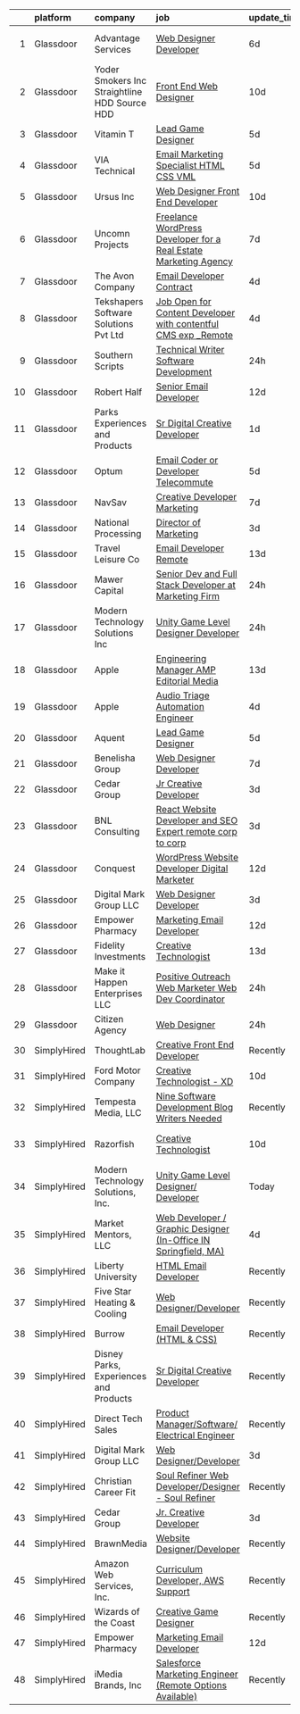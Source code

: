 

|    | platform    | company                                         | job                                                                                                                                                                                                                                                                                                                                                                                                                                                                                                                                                                                                                                                                                                                                                                                                                                                                                                                                                                                                                                                                                                                                                                                                                                                                                                                                                                                           | update_time   | location                 |
|---:|:------------|:------------------------------------------------|:----------------------------------------------------------------------------------------------------------------------------------------------------------------------------------------------------------------------------------------------------------------------------------------------------------------------------------------------------------------------------------------------------------------------------------------------------------------------------------------------------------------------------------------------------------------------------------------------------------------------------------------------------------------------------------------------------------------------------------------------------------------------------------------------------------------------------------------------------------------------------------------------------------------------------------------------------------------------------------------------------------------------------------------------------------------------------------------------------------------------------------------------------------------------------------------------------------------------------------------------------------------------------------------------------------------------------------------------------------------------------------------------|:--------------|:-------------------------|
|  1 | Glassdoor   | Advantage Services                              | [Web Designer   Developer](https://www.glassdoor.com/partner/jobListing.htm?pos=110&ao=1110586&s=58&guid=0000018311ad7383835eb9fab70af89f&src=GD_JOB_AD&t=SR&vt=w&ea=1&cs=1_5ed9a59b&cb=1662448923891&jobListingId=1008103578570&cpc=8CDBB1EC89CF7160&jrtk=3-0-1gc8qqst8j465801-1gc8qqstqi7kr800-1c0c8364cc3eff33--6NYlbfkN0APNKx5itsIl_6AEtj9J_zJmeANbbWAmSXjIuLUcSmeF4Cth_VZtTtvXCEgTOhJoMhjG6z_bVsNV6GfW9xH3MYjGwoIgkklIMMAw61vxQZy-ESj0HvncMC1_6F_kFktMksMlNmJIcLP-v40gxwmQ898EqjNlwAUKKkFOTm86Do_SvutZLICFQ-9Ag4vi12DPVhoW7MWo_-8qG2F9m1XIzGWrpuMtPB2NOV6dsVS7q4NQzyhK5ZYcDjkX9nwrUimtxqaOeAKfpdAcN2r46msxmWnkV0IlUGTN1WuygJ-If_kix3BZupymYeAG1ON3QN9Ujmh9QJZ8B69ghazaE4CrjfH6bWqP5NAqcqpACokPVHc8lirww7hKFxrbC_JyAXVAC8GjGfk3508669LGHPQYUDwVadtvZFmASmKcSIXlFQHdjgIVIjSbQ3fSziupD6YHwSZF9805fU7OmvEPNg3OtX7TuiAOSFdI4EmlJErvDpQJNQbPa7E3mnocao6graJwIY%3D)                                                                                                                                                                                                                                                                                                                                                                                                                                                                                                                             | 6d            | Fort Lauderdale, FL      |
|  2 | Glassdoor   | Yoder Smokers Inc  Straightline HDD  Source HDD | [Front End Web Designer](https://www.glassdoor.com/partner/jobListing.htm?pos=112&ao=1110586&s=58&guid=0000018311ad7383835eb9fab70af89f&src=GD_JOB_AD&t=SR&vt=w&ea=1&cs=1_bdde58ad&cb=1662448923892&jobListingId=1008097207409&cpc=A8EA696C92E7776B&jrtk=3-0-1gc8qqst8j465801-1gc8qqstqi7kr800-1fce3864310a3f03--6NYlbfkN0BOdRJV5k-L3FNCzjCgEhEptbzWR3mFvjnAQnp9JcinXOCVt8QEYBvHqTiHBHSlg98hTrhJExUUVa6v67S1gFyb-OBe8UoPzNouRDn3C9as0WFadlKMeZgUrqrdZ8hm_e9Z-8jTT-HPwLMdKEaf6nFSEDiY93r1Hqa_nw7whddI5F-1mZvAJ0zg1eaCReXvVOo5jxQahf3z_qNknhFzbVnhb8uMaaUv58zUuFYNl9IgSZwl8dwyqUEWo0f5ZsYch7TdiAEUvtKvwoMIZmB8rdS4cE9VT5pYqUGDjCLPVqIma8r8rOdmjdJ8Wdu0REPf4b-erdQ2gRDslkjRk7dv18ETYqI7ASHYHFNmql16YOnkqxMbyE5Uo9xzBpT4Vsa6DOXyKjYkVm-nGxoy2gQZPD53ogCvlQaLJEavO6wUHiur0w9ZVllfSUI0UjzUVA-Bwtk7ZDxBmW8G_aLca4rt1B-fFUaG0XBrgjjxgr5oLXp_jQfaMt0vkbkP390mrQcDLwhwFFBUisPX8Q%3D%3D)                                                                                                                                                                                                                                                                                                                                                                                                                                                                                                                 | 10d           | Hutchinson, KS           |
|  3 | Glassdoor   | Vitamin T                                       | [Lead Game Designer](https://www.glassdoor.com/partner/jobListing.htm?pos=124&ao=1110586&s=58&guid=0000018311ad7383835eb9fab70af89f&src=GD_JOB_AD&t=SR&vt=w&cs=1_93873ead&cb=1662448923893&jobListingId=1008108060594&cpc=6FC5BA77C9A4CD78&jrtk=3-0-1gc8qqst8j465801-1gc8qqstqi7kr800-f4be4eeb000f909d--6NYlbfkN0DMrcEu7yrtATojKJA7cEzGQ3FdRGWLh0CZQInL4ECGI6k5tN82kdM0OKoro5eXmjohAxU_Qx9zT-puw06eYiGZQ5Q79Sp7TuX3-KBGc5vvFMQDZM2BvXglA0cmnC1ycxOE_FI5iwuLDot1xWUhP-X0Jg64wmMSQ4fWj6f6_cutpi_SWN60_DdELd6On_kvw2AHQm9Vj0pwByVubpkrrSv7xSUFdM4rhSyhZup_tUL-TgBCIlE-_v1Bj2AMdKlJphF1KzuKpbyHhyZIn9FH7kY7yl3UDxOyOFuftlAHiPfuNtP36gL8KswOrAyG9vWx2qZbEkSzxnhAHN87ODri3dCr2tLtHhJEsfInF_Z_RLAJcl_e0Zr2Qwk53bcR07PEIOunyxFG6Bz_-nhIZ0zMFclUAj5LvT6w_3fISccdRbqFeMDoyEu1IIFyfrq3r_3OTXhuFqVHdX6SzSDg3gn-WnAi3oub-0fgFWRg3wD27BfISA%3D%3D)                                                                                                                                                                                                                                                                                                                                                                                                                                                                                                                                                          | 5d            | Remote                   |
|  4 | Glassdoor   | VIA Technical                                   | [Email Marketing Specialist  HTML  CSS  VML ](https://www.glassdoor.com/partner/jobListing.htm?pos=108&ao=1110586&s=58&guid=0000018311ad7383835eb9fab70af89f&src=GD_JOB_AD&t=SR&vt=w&ea=1&cs=1_d884a3bf&cb=1662448923891&jobListingId=1008106177694&cpc=E1C07D31E98CBB16&jrtk=3-0-1gc8qqst8j465801-1gc8qqstqi7kr800-a7b269db53e92351--6NYlbfkN0DiMOjtWe4T5v3kAjl8_2bayrJS56UUlntEwXslP8cANY48OY_wSkTvA2xp4BkUxfc-0SJDK8YWz_8RiUcQc6IgiXLzEtdd8hHZ9AGkF3JwasucB1Ts6R5QsAtXRi9zIUpT_HqQbx0QAi6DTNV_7ddAE4nZK7aZ6_cbJfFtruoXrhFPG3p_NjQINC6_wlzgxXJIZiJynmVTS_Mz7t_giLwZbO_2Prw3OzAT7jvL-YPViy42Jla0j0g-U5-CKCEYSuEbhbjlm9PiUO6t_1qF6HH3O55Ve4EFxXZuo6sVH9dinSvkDcHx1Teomx44xyTcwovMe2yHAix5zBPxhA-6m0NzIw9MizekjP296YI5Ic-wFAQ05aXay_HqS5MqB2AyFF6WC0FOEGFUpMeENFtm9BroV_Sv9ABitYTk6kYdRbEXFzlWU87Ya0HWmaUXQEWcjGLAAAyQlAAA64hxQEN9WDA5KXwR_YodS9G0XiwL1HrBSGPq-kgmx3oYYPHhBECWxxCM5nnNzy7urEIlQXBsvA1y1rcCitT9ML_aOTCuQRE5XA%3D%3D)                                                                                                                                                                                                                                                                                                                                                                                                                                                            | 5d            | San Diego, CA            |
|  5 | Glassdoor   | Ursus  Inc                                      | [Web Designer   Front End Developer](https://www.glassdoor.com/partner/jobListing.htm?pos=120&ao=1110586&s=58&guid=0000018311ad7383835eb9fab70af89f&src=GD_JOB_AD&t=SR&vt=w&ea=1&cs=1_8b3c3677&cb=1662448923893&jobListingId=1008097361956&cpc=8795CF9063CD573D&jrtk=3-0-1gc8qqst8j465801-1gc8qqstqi7kr800-0ea09b14e2348c5f--6NYlbfkN0CT8vBT9H5mqECx2dfLV_FONLPDKpIRssxVwtj05Tmm4rA5I0VNOPdM1oYsK66ov5pqYS3gXk2ozh0lVEZwzGOqZs8rlCBef2uQoy630wv6aUBqB1D9vjbSnni5WCVaS2e0KhCWi_8-XMv97hUEg7H9r8pKMO8klnwzDsU9mPVyqE5wVDnTov1Pu_UnRYhnE0_Osqvwl8WORWgB_kOjxQQLPQWG-NWIcptfTftC_xvyt1c40uobZ403OrjOg5_p8zqz3cLzwrnHTjqWeFEhkd7FYyVcjiJCMFkVznphRmtkhKbL2ZU9aWVWUjChbdkFdlAiu4tIvv-tEhlvNaragy1ZQhsvGhOC5anf8D4yfIGDJbK-bmh5xwt1uscED6ao3EPCxdfHKv4RZ6Q3-m_MTe1dE6Nugv26rrW9yIa8ooHEPIgJzYTeC7TeJ6xGxEjr0Q_LC6p6H5q3S5tqAKobaBFAUOLFzaYkqfJfMVeDEcM45m7NsJxhVeTveut_Ka5g7e7AS6cyU2XXTbWUUgi99nLlzO-3U6bGsNwgCj3Twm4GPMmsKVtLfcpTVhJ4bfjn2Qkj1t3WgpsJtAdQ4j-kYYCGS0mG5QUYCNmW_v4Ua-YyqQ01MhhHE8wsc78Cj8YbYX-W3U5Gy1A949q16ZzpV0E5fB-g8SxB1nWbtY1u8DV8fokcaU1nDodXTJcQwRK62ubgyOlLN9iKIkCAW8UKt4VXW_iN3us4iNT0pDp08_EmtMlMEskUKyPvGyVwwX3Nub5DHeAnCJSpEhKkntd9FGXinSJUlE_R_X3QnPbCN_NulxDShIKrbT14XFHB2Nz_8lR_aX-g6ksdRFvzatKtHuW7Lr-tZEgQVmKLLZEL6OmVF2dhtWclquRkuWjVUqpRwQJeWW9AyQnEobuaJSOV418e3wGtfaarHsybLqOPQHk26Wr6b2AnvOYj3M051LDo-tbciZKCvAEbvOI74X3nXph3Ac44sZsJtr6FwcgfSQIKTmm5hcLPcJ6z) | 10d           | Brisbane, CA             |
|  6 | Glassdoor   | Uncomn Projects                                 | [Freelance WordPress Developer for a Real Estate Marketing Agency](https://www.glassdoor.com/partner/jobListing.htm?pos=107&ao=1110586&s=58&guid=0000018311ad7383835eb9fab70af89f&src=GD_JOB_AD&t=SR&vt=w&ea=1&cs=1_f19a528f&cb=1662448923891&jobListingId=1008101514744&cpc=BA15C3E50D27FFE8&jrtk=3-0-1gc8qqst8j465801-1gc8qqstqi7kr800-55c7ea5da921dd63--6NYlbfkN0BKcv96LAN5JP5r9t3e9WCk6GBMa7XVoW6HuhSN1eWrgfSSNrj3GQh8EPqdKM4S0bDx-bPvOJMJns5KLtezFoaJGf5x59ereELTgvzgO3nvo3zukJQ42wvV88uwAOlJiGnTliTmYAMhGkQ1pIqqIhSQs2tGXdQLFW9nP2tPSXFhTXhbzRyJskaU84MZM79wY3QEu4n55jLxQzZBKxBjXwwUUsRbyEGuBgH77uHsxWvsfZr5sfPwJeH5PkT5qSwqhI_xKZHKjmRwrxn77a-JfeiOgQIBNbef8RslqIYCt4AuxNjPrtzv4tWyyhorUsY8quEA7ze5O9gWjABH6B8e5IxWgI-BHaVeC5Kd9AnJ8JBA9YAD0UHBWu0qN5IV5XkdwLYtd2KyOU8QKVCcfmC-mUW6biJo0BbQH65Y28BX3vXqt47_g4YBhD7ksBXFzolTftI2GNRf8eqTDMH51XBj5UZ9a3qXbmqMiQZcUn_2xiJjtZE_w8xHF5aiijJpEHZUvduB7CwmNVaUmOX0PhKLCpmxsBOtNpJPBN0dTTk3ZPP0g-_u_cmqna19)                                                                                                                                                                                                                                                                                                                                                                                                                                   | 7d            | Arizona                  |
|  7 | Glassdoor   | The Avon Company                                | [Email Developer  Contract ](https://www.glassdoor.com/partner/jobListing.htm?pos=129&ao=1136043&s=58&guid=0000018311ad7383835eb9fab70af89f&src=GD_JOB_AD&t=SR&vt=w&cs=1_27c7f2c9&cb=1662448923894&jobListingId=1008111638221&jrtk=3-0-1gc8qqst8j465801-1gc8qqstqi7kr800-f104243793139f35-)                                                                                                                                                                                                                                                                                                                                                                                                                                                                                                                                                                                                                                                                                                                                                                                                                                                                                                                                                                                                                                                                                                   | 4d            | New York, NY             |
|  8 | Glassdoor   | Tekshapers Software Solutions Pvt Ltd           | [Job Open for Content Developer with contentful CMS exp _Remote](https://www.glassdoor.com/partner/jobListing.htm?pos=126&ao=1136043&s=58&guid=0000018311ad7383835eb9fab70af89f&src=GD_JOB_AD&t=SR&vt=w&ea=1&cs=1_4f4e9167&cb=1662448923893&jobListingId=1008110713768&jrtk=3-0-1gc8qqst8j465801-1gc8qqstqi7kr800-afc90abcfa10becb-)                                                                                                                                                                                                                                                                                                                                                                                                                                                                                                                                                                                                                                                                                                                                                                                                                                                                                                                                                                                                                                                          | 4d            | Remote                   |
|  9 | Glassdoor   | Southern Scripts                                | [Technical Writer   Software Development](https://www.glassdoor.com/partner/jobListing.htm?pos=122&ao=1110586&s=58&guid=0000018311ad7383835eb9fab70af89f&src=GD_JOB_AD&t=SR&vt=w&ea=1&cs=1_c4a539bc&cb=1662448923893&jobListingId=1008118375715&cpc=2CAED5C921A5F994&jrtk=3-0-1gc8qqst8j465801-1gc8qqstqi7kr800-2eb250460bf9a585--6NYlbfkN0DYXsau65uYlQuGg6TsYJYtCMw5vA3YZY0Qhd4CiMjd4RXIN088K7d3WWddUj13iirlXo8FmpYcjjkEYn4ffdvGaw_xvOmFZ1F3tGSX7pgAU86Ywu3ezLIy9YI9JuQhXpWMEdt350thUKMaQR7j3BVEdN0G9oQRG5rKejF5XsX2pWg7aV1qlbLbF-w9H2NbfsT0EXJQah3RmOKMZ0tbDgjWQueE9XAz2dL6MOuqomUJRmExHw_adgdpcyWpuyKLxQ39x79E0XysfzihrLSQS3mmTGGdz9nbU3JhwnavRmesS4YF-p0tvIsNLPvqo7EmjIHAZ_DiqvBbp79zFKMEd9OIOjlzcIPAzt4ufI5a6nZmipHQa_s63LbtjjqhGljvxCWuj_NzqHtSVVSHMq8xm7khcBBNga-Jvrrr-NFFuUCJQDG7XVEV4WTfnMI4Kkxto3XT_a_WT79WVkynycjyNEfivG_xisFift3oRscejJ37mw%3D%3D)                                                                                                                                                                                                                                                                                                                                                                                                                                                                                                                                | 24h           | Dallas, TX               |
| 10 | Glassdoor   | Robert Half                                     | [Senior Email Developer](https://www.glassdoor.com/partner/jobListing.htm?pos=119&ao=1110586&s=58&guid=0000018311ad7383835eb9fab70af89f&src=GD_JOB_AD&t=SR&vt=w&ea=1&cs=1_1625c2aa&cb=1662448923893&jobListingId=1008091743050&cpc=1CBFC3E34E2A31FF&jrtk=3-0-1gc8qqst8j465801-1gc8qqstqi7kr800-44b83801ab0dbfb6--6NYlbfkN0CpzDdaQkua3np5pkmj49lKioZwmwxQ-yx5plwbYmV_M5St0DD8rCm1QOzbrT0uKPhiuyUF90yBTVKIboduwdPcxvuxhCUlYrYrKW9pghPurqgahO7iX_NYl3SZsCVfaqMEmKEUDN0Dz3N9vEzfLLFrWIzldd1rT8IzvRNKk_xQjaI1Ac7kbjs_DinCWfFqDLieBLZn7ZjRnTENde7N4d5wxfyTB_sQvBYNhCjPpTA2CB3-dXjO_wuu7SJ9p4So-HBXvrsfruwcMiC4VT5vpMtYWFvFsRr2QxEES58HufIl0lAd2rMP8bAN_XYeLs29qfl9WQdK8wPRbvb1n5WesJLtp66ahlku5s0pz_BBws-Ms1-X7ILGasTmaqKi1M92ftUxu827tQVuvTq0cYIllYBO_sJU-myxK041wLsp6mUZ_QEmc7725IQTXHHE7Tc38zPI32a1rAvzqjBYXm6EyM1cy6ClRvP-ofhd_eF7Bso8IPWpt8xGpp3is23VeL_0PGAFY8iCJu5hbYQ4ZaolLWz9IkuxolDeL6YcHWm5rajnQfFwiugtFXKMQzvYlPihx4M%3D)                                                                                                                                                                                                                                                                                                                                                                                                                                                               | 12d           | Minneapolis, MN          |
| 11 | Glassdoor   | Parks  Experiences and Products                 | [Sr Digital Creative Developer](https://www.glassdoor.com/partner/jobListing.htm?pos=105&ao=1110586&s=58&guid=0000018311ad7383835eb9fab70af89f&src=GD_JOB_AD&t=SR&vt=w&cs=1_727dd75a&cb=1662448923890&jobListingId=1008116980909&cpc=D69957E0862862E0&jrtk=3-0-1gc8qqst8j465801-1gc8qqstqi7kr800-35b5a227e0f24963--6NYlbfkN0DAFTyt7pbDCC2JPO79CSdi1dIb81yjczP5qsKcZIxgiRd1qisRd4re16D_VG3-wzV5LSJrkL5_och_Vvp5P6DR34NAf_G14bGo7RCqEvzutStMmtbpU_mW_XmBQnrG_EicWxwVAgyyTpKyNYSFoSFoF03Q8LQim2yCkSw3WTZB5Qkwfs-Xs3TKR2KBdYt1iHWkTm-pZYVbtrHiu2ooWBTnIqybQe2qmadiDRXZIvOfO1iEw6521jrf918uVQ1VICb0IV8VOcz-F8wF3ALVAo2MZuUsm5bNOyFftqdV8gD7fJBoCQANGi3ZN6JzxUYnqgsewulALD6PEBJxjMCquTaL41A1lxrZuhAGZDnT_3Eo3ifpQF7wZay8r2erHa4Nv5RmLEWpzVHvOlk0Lu89AXQRgHVSdIn5wKFIQYuAz0dMcxM8cc7tJr5q)                                                                                                                                                                                                                                                                                                                                                                                                                                                                                                                                                                                                           | 1d            | Celebration, FL          |
| 12 | Glassdoor   | Optum                                           | [Email Coder or Developer   Telecommute](https://www.glassdoor.com/partner/jobListing.htm?pos=128&ao=1136043&s=58&guid=0000018311ad7383835eb9fab70af89f&src=GD_JOB_AD&t=SR&vt=w&cs=1_e95d3741&cb=1662448923893&jobListingId=1008108432514&jrtk=3-0-1gc8qqst8j465801-1gc8qqstqi7kr800-5f280c8fd2eb9836-)                                                                                                                                                                                                                                                                                                                                                                                                                                                                                                                                                                                                                                                                                                                                                                                                                                                                                                                                                                                                                                                                                       | 5d            | Eden Prairie, MN         |
| 13 | Glassdoor   | NavSav                                          | [Creative Developer   Marketing](https://www.glassdoor.com/partner/jobListing.htm?pos=106&ao=1110586&s=58&guid=0000018311ad7383835eb9fab70af89f&src=GD_JOB_AD&t=SR&vt=w&ea=1&cs=1_2c2a2b13&cb=1662448923891&jobListingId=1008101583321&cpc=9952A63AB06E78AD&jrtk=3-0-1gc8qqst8j465801-1gc8qqstqi7kr800-3ef4b27837961961--6NYlbfkN0BvAdlA35CjkOTzb4w1kkSC-vTwJamGQa4qaPCWn-0njweHi_B-CtuKQhiA94M5OE-XjNhf22KnVp00kgckhjWxzGyV97h7v8x36p5wKdZlOjwGZGaqaaH8DYNMeM34HY9t9Z5J26lOJ85UEHLGvZFDJOe_8KgJLhnklUUMm79Fgw-wQMJzYni-FeIqV5Svyi_1ZjE_mxETfR2qp4i-PiUDiAz8y9BFsxOfX0BmecMnmGFBamzhbjmqf2dPmw1l79Q2jskoL_2S0v1vj9ya7N4qmhG3YazjpIqebltGA6UvusNBaHO58vQXR74gIQKuziYrQ_tPy7XPuwsceI53pHh_dV05X8jK2QmvxkF7Z6Ym3uXmJ16U4KlhnPOSHizsyUOnlY5VJxKMzqLCAeQejafYh5jGz9HdQy0WO82G86IQxmuaWIkfUcgQgT4T6OCCXxV18xBIJBpfwvx2tj4vb4ZUt-G5dW7yEPcqEzNGfDe-fGhp2hK07IxwgKrQnW0VDbAGdGT0QTkODZT2lPT8tcGSYDdEo1lBC2QH8p5_yoY24yYEfR7UkzChZZfvYzhNWqED9oKsSsOX7YBPPeVijCfuElhd9Ic5BA8%3D)                                                                                                                                                                                                                                                                                                                                                                                                                       | 7d            | Beaumont, TX             |
| 14 | Glassdoor   | National Processing                             | [Director of Marketing](https://www.glassdoor.com/partner/jobListing.htm?pos=104&ao=1110586&s=58&guid=0000018311ad7383835eb9fab70af89f&src=GD_JOB_AD&t=SR&vt=w&ea=1&cs=1_21b80446&cb=1662448923890&jobListingId=1008114571098&cpc=DC9BC4DEE5BC1459&jrtk=3-0-1gc8qqst8j465801-1gc8qqstqi7kr800-340b5b79bf3fd101--6NYlbfkN0C7FdYqye7fR5lUV8IgWPkZ54W6iO3v9h1VSxsEbL_uy5syd58eeU2TNtm5m_OfYmoMcKp99CV1tj4bFLNtGnPxPoRB_uRQGfDlR0wHnPulzQ7Ro24uh3O8LrQRD6f9Nd0T0BjQOaxsUb-TqOKfPwve-Dc5RdVE8qHBbWbiG6t4B98CCAVcDqSYtUl0NbPw4a_tAlxW0tXzWXKgWSWNl7C5Yv4RNx8S4ZdXmsM0ifs8TfPYmMH7KTW4rr9ymNqr7DjTmSmFRMi6XVUzzOtB4xxXwSUrNNfVq8wugKNtsMo1joRoIwYHBSz0wj0qSq4EGefH1SadVUjkCvklfMiA5BvnHsWET3PKAW6OTyzswU3Y8qAxb_dBuzpvJg9g2vuTVSCr-ObLNimhVvlLkEnIi5AIJESi8stFbNniuCy0qh12u52-N0FM2YSrcHZEvTIhDMMy9mgkqqOmm__e6F3PairBeQRPkvVmj1rGzS-P6deI5ktx1V1Z2weadjX_HBKxbWVHCdkzp330dg%3D%3D)                                                                                                                                                                                                                                                                                                                                                                                                                                                                                                                  | 3d            | Orem, UT                 |
| 15 | Glassdoor   | Travel   Leisure Co                             | [Email Developer  Remote ](https://www.glassdoor.com/partner/jobListing.htm?pos=125&ao=1136043&s=58&guid=0000018311ad7383835eb9fab70af89f&src=GD_JOB_AD&t=SR&vt=w&cs=1_14ecb2f9&cb=1662448923893&jobListingId=1008088849945&jrtk=3-0-1gc8qqst8j465801-1gc8qqstqi7kr800-0924d9fa20f4ce64-)                                                                                                                                                                                                                                                                                                                                                                                                                                                                                                                                                                                                                                                                                                                                                                                                                                                                                                                                                                                                                                                                                                     | 13d           | Orlando, FL              |
| 16 | Glassdoor   | Mawer Capital                                   | [Senior Dev and Full Stack Developer at Marketing Firm](https://www.glassdoor.com/partner/jobListing.htm?pos=111&ao=1110586&s=58&guid=0000018311ad7383835eb9fab70af89f&src=GD_JOB_AD&t=SR&vt=w&ea=1&cs=1_89251296&cb=1662448923891&jobListingId=1008118949504&cpc=A156626C531925F6&jrtk=3-0-1gc8qqst8j465801-1gc8qqstqi7kr800-1073e5773866655b--6NYlbfkN0BzyIYrTMR_AjNKh_kvAG8N613gtHPANQ3sdLTkrtBd-xoNshQoLJljG5LGTFOBz0XgnGPkInm1QyVRzwhKcaMw1lQ2emXWTGze3rmnmzOLUucJ4k-c58iDjY1OrydMVvXRXB-Vg3aNKb2e3B6Vy2DcD6P3m_29_M8OMxNiwQ2KA88cY4UXbj3QoS7XpJELSJdQ26IyHn7dDTAq5wDANPLsE99V_RIF2mCCIlDhDaAfOUbwdmHi39-SjHskxwBm6Kc2R74Pv_400nHbph5hFnzOhMGTMFf5xibPq55rgCARnv7XXO771t6yFTJy4KxUJifZ73HP2RR-4aOxZXvY4KgW6VwOZhUhTQpXn6u-6ayeDU54OeBrcD1v9FVBiXt1ExPQD7F1MuUsUxu7VK7Yi1-UWxCKioABLekEdPKLOEJ2m1HiM9pV60uyeHwUyin8Gmldht1Vlzg9L7pX31VSVaz5VgtJ0EuNDNWQ5KOu8TEcJEdvz9aHfwJafCxk_T2UzRrwayyL_5RVxg%3D%3D)                                                                                                                                                                                                                                                                                                                                                                                                                                                                                  | 24h           | Clearwater, FL           |
| 17 | Glassdoor   | Modern Technology Solutions  Inc                | [Unity Game Level Designer  Developer](https://www.glassdoor.com/partner/jobListing.htm?pos=113&ao=1110586&s=58&guid=0000018311ad7383835eb9fab70af89f&src=GD_JOB_AD&t=SR&vt=w&cs=1_9340367e&cb=1662448923892&jobListingId=1008118073337&cpc=F41FEAB56D215062&jrtk=3-0-1gc8qqst8j465801-1gc8qqstqi7kr800-7a77bec5f47a1c20--6NYlbfkN0C26OT7h5zXl7z1yVTYwN1d43osiYS9hmGqw_eY7i5KFzRWaSyxghJjTLzNEsEWeJiHZflltYBQZMMhPes5urgY-ad-0Nu8FFvc_E3IswurReHzekzEABt8SHqNfN2UquNcVWAydwdYbxC-bDuq2BbvUGvupt1C7o9xFBRqxUbuUGjoYFr4Y3NLCaz4-HWIFF72ZHwH2evod4BdY072407HG027xJMimXiWFvXtA7ne2LtMnoHqNlpug_F7uCZlqTumJQK8guFoiFzBtFS_qEkSSRfSxf6NhMY-6uAuQJodfgAbeM0Nq0cVSRE3iLoC6JcrJ0ohM9fWQowp_PDaSRUKB6eYppAPQWKKmq-AsX9OpDlK7WzPHmggM-Nf7Zftmir74LAAw53kBWhEyi397XRKckUMFHsrPizyQ_8m6sRf4UY-nByJSrR2)                                                                                                                                                                                                                                                                                                                                                                                                                                                                                                                                                                                                    | 24h           | Alexandria, VA           |
| 18 | Glassdoor   | Apple                                           | [Engineering Manager   AMP Editorial Media](https://www.glassdoor.com/partner/jobListing.htm?pos=121&ao=1110586&s=58&guid=0000018311ad7383835eb9fab70af89f&src=GD_JOB_AD&t=SR&vt=w&cs=1_5c3802d1&cb=1662448923893&jobListingId=1008087783943&cpc=32EE424DE2B657EB&jrtk=3-0-1gc8qqst8j465801-1gc8qqstqi7kr800-9027cbec4d0b7214--6NYlbfkN0BvKrLyj5gPmtZO9T8euul8TCxuuKNOtzRJOomxnwSEodTz2Bc-sPZl1dBMH13w-jNIaGFdFXHWJdgxhzj_r8Jx5AOAy2HdBwJoJ1jMbNH3P6YWju9mOZOkVQjeCm_SMf56f3cIa4N8JFkA4J1w2-Ri7km6DD-4ja3bVUzvq12ELHuBsb50U114EvPvs4JfBrT-O-uJ9YyQX6aqU2GlLw1cq9fcAzOqeHi3ngpylWl6qyPfuSAYhyFPwh4NP0X96GE784DfVTLe-08JaSrafywIOEENYXjWtTcCHkbPxFHKAJgkp2Xsf1eNyDDhqpVxFKQmxfGp8n8-I7tBcg8AESNaxX21xb0iNbWpg9MVXSdSchxWJbTxv6L8bel35QE4fHK5NWEHIMGiQxr6kUHz1ri3iFHLSsucYbdbmx_L47-RtOTfsuAFUup3LykdrT0HcqRWtsMNKyrMhoLiCmDPviEWtTCWGdGIaJtHkMDFZrL8F4YEc8JQmNiMrZ107yF5ZG8JAgG9NoRUpRcTa9udhJMBjhne8uwbvvJLCIIsFDcJPl55gXDkRLKZcypZkTRP4DwLrJtjnxNxA-vsEUaaaF5b1zzb2vWU72zPXvTpovVnlYeh0Z-Xnmpd2TpVDIxAuTk7OnApTtxGBwVWr1ze9yaPU0Tp8f9WuhWsmB8IPPGcWMK5i7nOqU4nG3vMLzbhoBvmcMqWeYBE4DsxALdeqeARE-gzNnbCPOXE22m5lJ1pMYvnDCUAb-8H_G1eDhF_z2f0ETG53YResMg8VWJpdJ0-mJLEz-CkUfSGRw8not2ahsrpX87H0ReOD_1T01yNYNaAouI4o_4VNTfzWIMz1Xo_7Q2LhnFGy1sssETHRejCpjE90XNABsNTh3g0l7GDdIS4ENGESJVsiTpiw-It1sRyx3u9VpKQMEx11E9QgpBMl1w652qOk_0Erik5b3Xls9bpFSDAvErTFcqyGhDWTsMuEzjb0Vy2WEU%3D)                 | 13d           | Seattle, WA              |
| 19 | Glassdoor   | Apple                                           | [Audio Triage Automation Engineer](https://www.glassdoor.com/partner/jobListing.htm?pos=118&ao=1110586&s=58&guid=0000018311ad7383835eb9fab70af89f&src=GD_JOB_AD&t=SR&vt=w&cs=1_b1c13c26&cb=1662448923892&jobListingId=1008112467974&cpc=F41FEAB56D215062&jrtk=3-0-1gc8qqst8j465801-1gc8qqstqi7kr800-a8eadfa141b47b91--6NYlbfkN0BvKrLyj5gPmtZO9T8euul8TCxuuKNOtzRJOomxnwSEodTz2Bc-sPZlt2Zgji_QUXEmtXTQd42DFNsKKnlP8fYHS7BXJK9Rn82skM7jUyHFA3Nc1OpexQWuLVbpjVWGHy8WT3ZgktRpOPRWnFGY18W3o017eMcxJOYM-odDqaXeetrBfzd9lrhk5iSAVz4fjmaD8ffDcdM395FxtGcAYkWIEJuo7asEJrW9lloUUdPwjmj4waDjyVqGreFec3Q8mEOE77JHPNvRTd4i1QAwiK0SLiViFvA-0WRO4qEvnwz3FuUeRw38aIspIL4OiTUV7xeSvsi-irFx26s9DcMfYbsfYdIquQdjFpCAaD3h6WEJn0H0qPUCm1ocDAGETqBDC762HXAOkuJ6-b3JKdEEPiWe-oY29whu8mmgQGBjIIhzE8DSfsMOr3jGulgTOB6RPWwUr837QJbF8Uy_6t6TFhUq7_hkCl0rNZTiUZwfv8nogFCglrSDrVFGNMKoEjWUVXf3vsbXsPyjpXPuf4YKBkd_efyjMZjY92syVJvPnniSaoGACh0LYb78UzJ2X_pxxPr-iGbyULFXWsNFJEV8weNGmelordWBRvvF1_f9YZPEU5sMpU5f3rF9H4Zs-rnY_QlsmEAGm2Cfxgl51xju3v-XgWrx6IpYgELuMLrAa0_1n7p8xtDTDj7H6y4_a_AguB-92bBvYJVsIUWZvf-HYh-2uSm9hGNm39OOGnkIZDMtLaXfBqiFHB7t-qyq03swixSPKWkKp4VW6WnCqIgfx7eNUbeL9_02gKAA_zpAPTHSKh1utF3_8KVlebGqLmXzp4DQLTwx1JenKUgG4z6V94GvBgo3qJTNIWOTTGwfdrPjYabSpVAj30IHDOcada69vCqZgkAe9fOH_h2bg2QTd4-mJ0D91PoU-J8ifetkcEvGbVjf6-Ml4YcTqF6pMrgc5nWeG76abC9hv7gE5gGqa3br)                                        | 4d            | Cupertino, CA            |
| 20 | Glassdoor   | Aquent                                          | [Lead Game Designer](https://www.glassdoor.com/partner/jobListing.htm?pos=123&ao=1110586&s=58&guid=0000018311ad7383835eb9fab70af89f&src=GD_JOB_AD&t=SR&vt=w&cs=1_14fc73e5&cb=1662448923893&jobListingId=1008108310078&cpc=451933188B21919D&jrtk=3-0-1gc8qqst8j465801-1gc8qqstqi7kr800-0ddd2e219487aba8--6NYlbfkN0DMrcEu7yrtATojKJA7cEzGQ3FdRGWLh0CZQInL4ECGI9gD0Wolx9R2EDT7B77c2cRj8iidoX7eQVC0t6PEugt0eB5PzpB2fgoj1__UV7p8RAaYnSo51AE4ZzlNz3TKJDGRSzEWwS13w7v4UZFRIghbTNMFFynAV2bLsPd0y1kGH9E0B--sD6SrBgX6zBCAtC-XnNiIXkV2W4f-tKuFtsJewvKe9VDiLXQHyNHoYme1a4AfeUml4WsPLZR3hRYfBfdOdFZrT6SqD3bPuIYWSU4wzkomIYWERU5QLgmXYOa8R4ltRm35kiVFdDi_g_HevwjzH6JETz8Em4aq2-M2akkFj6PYUx7E_8_yMhN-A0azTgnlRn5zNVa7ZabBwwa5PsIVuSo9-EO-S-Q3uI5kZd84dYjQVVmKXEhnkO5Hj26RYTZyVD4JTu9XhaA2RRgjDT4qljofXKKX_YCVp8m_s9S1jFjiMZvzRW0%3D)                                                                                                                                                                                                                                                                                                                                                                                                                                                                                                                                                                        | 5d            | Remote                   |
| 21 | Glassdoor   | Benelisha Group                                 | [Web Designer Developer](https://www.glassdoor.com/partner/jobListing.htm?pos=109&ao=1110586&s=58&guid=0000018311ad7383835eb9fab70af89f&src=GD_JOB_AD&t=SR&vt=w&ea=1&cs=1_f336e989&cb=1662448923891&jobListingId=1008101728807&cpc=BC94DADD91C18169&jrtk=3-0-1gc8qqst8j465801-1gc8qqstqi7kr800-804696483a728e3b--6NYlbfkN0CVjp8eQq2X8g-c-TPDKEngJVNhygRZI_sRmDZV1i0hlN6T9Os67wfudge9EID3mBBLKF9rCWom1itQkIVJq2Di3N12cK9QSwXsXWuTTOFFcTZV1qfgnZIfLq_e744qogOcZRa-ZO8LoQPSFY3XxB98oyhNoF0-qaV4_kiqwTDqdXjo_PwebkwA-Q94uYflzlNIIVqzxi_dHcIHOCqxzK13f0m_V-fEyGg71LRTB9EZqpenfwOlIK6oDvRd6NAXrQp-MpLA7t1H5CQCQ665wc34l1TXERbLqadXI49b19U4lYRG-NUbu1CcqqCR2MhsswdtNMeuheNaxQplL2mTr30vP0zn-gRGk6i3m3haSxCN2w64G__IYjNx7zcXiOOh7SbqXpXIZHYvOlZNb06SFFnZj7I98KhuvOPuyi_AohRhMqROrHD-hNHveGO5vIwixMcRroOU62-GQ02vhGBsXlhnCvLOwoiolYgNHop7QZkYhSGsICXikP8P-zp_BCGTkNSoYS2isQsyPg%3D%3D)                                                                                                                                                                                                                                                                                                                                                                                                                                                                                                                 | 7d            | Encino, CA               |
| 22 | Glassdoor   | Cedar Group                                     | [Jr  Creative Developer](https://www.glassdoor.com/partner/jobListing.htm?pos=101&ao=1110586&s=58&guid=0000018311ad7383835eb9fab70af89f&src=GD_JOB_AD&t=SR&vt=w&ea=1&cs=1_eaeef3e2&cb=1662448923890&jobListingId=1008114556307&cpc=D1AB73242940E063&jrtk=3-0-1gc8qqst8j465801-1gc8qqstqi7kr800-e9068586d511a4c5--6NYlbfkN0DfhRLDY5E7BVY3xhBTAobuSaZ3WR2SqAJ-w4NHeQGDZ_V54dt5D1-9QTFiyMan5XFMl-i126YkfqJWs54bm6j-pJiyvavqS6i4zOxFN3SdYpt6eM3HwP2PZypJCa0lZY09D1qdhiI3KaJoqOHL4kSja9gC8ldEtSBfi-52wIQv_2mbMzZJz0veOCy7zgbsr0xnVBbEiSwolhXGUYc11RbxIgdDh3m6Oo3-24ZfSvrl7abgGdgYCGGdBJFuQ8OdCv0WE1pYxdzki41iXxQDYha1RDGNoBN4YoUC5XVSAGfJnm2TaHnKtOZUmUW-JEoKX7IxkyIJQldS4I9yElCpegBTtkKnN4stjVBR3znHKxxFpy3rj2-vxk6ee2vvAAclotGtIGn4Zab-sblDkHWkj29U48X9UnvuyrVxA0rtroy65Ub2J9d0eSPs2-FgxIPKQ4FZAmEV0xYza8Rg4yrTIOttKibiGap3VI9FYNNUCAoQjKVxr4JUWE0Yva-BMVUUPxA%3D)                                                                                                                                                                                                                                                                                                                                                                                                                                                                                                                               | 3d            | Juneau, AK               |
| 23 | Glassdoor   | BNL Consulting                                  | [React Website Developer and SEO Expert  remote  corp to corp ](https://www.glassdoor.com/partner/jobListing.htm?pos=114&ao=1110586&s=58&guid=0000018311ad7383835eb9fab70af89f&src=GD_JOB_AD&t=SR&vt=w&ea=1&cs=1_7219a3e2&cb=1662448923892&jobListingId=1008114887776&cpc=FB7E4A1762AE5BEC&jrtk=3-0-1gc8qqst8j465801-1gc8qqstqi7kr800-39a3762617e701ee--6NYlbfkN0C_eQCgnQ3dunn2kgXxy7uUxBB8Rm9uGSd45wqHXb30YrTg5NAZtCjZQvVc0IC6LPRTimJcr_pv59vXJV2kWmYqPW4v23m0FHNzEWJhFwgg-EwKNk3eJJli50oudV_9KAdZ9H9su_YMo7p-dKZlETQqj1lUpNqBuGwXiEHCX2kLLN_v9pR6a7vdj3944U9SKbY164tuqsMgIf3E7mja94_0zNoDw1TZPG5gaOsJjXYr6J0WOBkut7gcdVKVVVKNwLY-ylzPOOdPohLljrTCpCFSOZWfhC3CAgizrFVEK9rpQr8qTKJDCeGRhFnLzgA4WSg5tDLu-2I9auuCyAC40EFQn_K9HlinKTZ_BE1sIt2AOP28L7BhqG4uxcatQ2LmIL46MxL0C5Ye3Rfzkbyzj_4xLW7L5M_K290n-8XEM70ZKVQ8KAfpAYYp_dWuobq1kjgZJ3DrokY3U6uVkZ95bYYoQ3jXH9d3NPeLBl2e4ZUgk2T9z5NyXKFi5vmXvOpijM8%3D)                                                                                                                                                                                                                                                                                                                                                                                                                                                                                        | 3d            | Remote                   |
| 24 | Glassdoor   | Conquest                                        | [WordPress Website Developer   Digital Marketer](https://www.glassdoor.com/partner/jobListing.htm?pos=117&ao=1110586&s=58&guid=0000018311ad7383835eb9fab70af89f&src=GD_JOB_AD&t=SR&vt=w&ea=1&cs=1_2975afab&cb=1662448923893&jobListingId=1008091649166&cpc=5E31031E1AFF45A7&jrtk=3-0-1gc8qqst8j465801-1gc8qqstqi7kr800-15eee66a1314a8c4--6NYlbfkN0AcQ9reW0inlnqUW5-90XZFReYvL6WfO2iFG1P90bd8SEhfq7gsoa7izBzzPrl7az5hw50TqgzR93WPeqcidYQTUVvuUkL8HtA-qSArOva1yWM1EI72rjGfHMKjkPARg4_kANi9pQxVLasDj7MyOi3SkLQiJ2lRAurDIvS-cMV7E3XAdO535-K6GwcVCaHilSX329fJ9oLwPyEwsLU9B2tSce_o8HuLUt4K6KVyn1yf_rdSCiqjvViD5yVFKoX7IZzY1Ry1Vn67p_1IC-96gJK6wsyE8gPC_DLsNUIbFVN4joN8KiaQbk8KwVznVfZf58OcKR_eZ1QdtRUcrCfninwI7rnXcwmfpJLCXTpNs7jZ1jAh5FfP0WngTG_6YCwapuPZMIV1cENmCBlBJl2PGOCHWlXOL9mqN6exKWhi4597Qgmqry8zG6Y1RBCeJBTCmA33-yKqGwcm-fnyHI0hQKVG7J4N1p-BIVvN8SMTpXzAEIvgXg8kuNGNTT4GG66WZ2QfLHDrIubmms81Hvje5Pmaaj5_5y6XOfM%3D)                                                                                                                                                                                                                                                                                                                                                                                                                                                                       | 12d           | Remote                   |
| 25 | Glassdoor   | Digital Mark Group LLC                          | [Web Designer Developer](https://www.glassdoor.com/partner/jobListing.htm?pos=103&ao=1110586&s=58&guid=0000018311ad7383835eb9fab70af89f&src=GD_JOB_AD&t=SR&vt=w&ea=1&cs=1_722570ea&cb=1662448923890&jobListingId=1008114370558&cpc=FD68938D22ED3258&jrtk=3-0-1gc8qqst8j465801-1gc8qqstqi7kr800-6828cf6de63f7dc1--6NYlbfkN0ANkou4taVk2XZZ848dRfo5kKh06_3FAnany_4ItHTq-u6JcicZqWFbHbAxD0ssval1uFKr5hjroKk-voQEJfLVfjOS1uxmnHK5o9zB5WB_W38-GmKH85zuUArPfKNnqi5EucZBCpaZUSBgLt-J-gcdNl8sDK17kpXmpyKs7WEpLczd0bRzTN8gOeg1b1Lqt5U7o9qj3aTfCGA8X9jj-YOYR5Xq0pX-kWhzhUpVv35VDRxX29hhoqhC7Ma4szirmpBZk8Tud8_S1k3Ks2XZpOCKflGv-mrWgmAcEDVaM_jf3_UNRWzQZI_KpogjVutbjXJngy9gj6jd1Hg6e_daungT2tb8naRUeMH9IL7IEtOSrdDU6Y1Fxh8GM9peUJ_Icu85jqQ1RBKX9ofooul6SonEtqrRT0NKPF15Y8AvRjXXlpQLsspBk70kA1lvSGuzIkcbYV1DVFzDs2RJc1_FR748h3T1dzipWXHyxJhOVxqQ4Tt4TlG36OJqNEkepMAuyeyh7psI5MCe0A%3D%3D)                                                                                                                                                                                                                                                                                                                                                                                                                                                                                                                 | 3d            | Beaverton, OR            |
| 26 | Glassdoor   | Empower Pharmacy                                | [Marketing Email Developer](https://www.glassdoor.com/partner/jobListing.htm?pos=102&ao=1110586&s=58&guid=0000018311ad7383835eb9fab70af89f&src=GD_JOB_AD&t=SR&vt=w&cs=1_6b41bde3&cb=1662448923890&jobListingId=1008092210630&cpc=CD75D3A24F684076&jrtk=3-0-1gc8qqst8j465801-1gc8qqstqi7kr800-1d8ad48d136ae7d6--6NYlbfkN0Dh95GaEPfG-18OIJKVxfoF3E0A5ISz00E1WAem9uBcIkawBmBTrfRRa9-otZMViNpPldU7-Jd47BYATcbb_iYYMWmLm_DhBKnaBzAewZ58M6FoZA5wgHK2eQetUmgvALKsgyRmh9fkF0u7UHOfdN4366AAEwpvM79lIxSM2pQtgrbZywnjMUSuw7K2dGvJmkAq2v-L_Sv-k213YzZW1vSNbpmdvUWBnAqkSHk93gsFAB004BVNC5VFETQlj9ecyqlvncI-dT39ua_ECMTSThYYCHjJN8LsqdmimCHqHiMWxddPbI_Q2ARPlBqBI7tvgLrBsM6QTjSWCP2IiSVFoLxvxu4gKirLZgkOAw_Wu3LpEYPuRFbLfe0UiTNJZ-lpk5_CQ0-JMw3HrRpd0mJQdGeTCxhGV54t3AqfoyRrHsHDa8-QWpZ-KBlDXowPaNrwmulrAft9W47QcNVbTOgiZwLfVPVt-V99t4vmGnHyD39RZdP8bpILzUpn53FQAYEWgnZbn1oEnzPGGTSvxdCD7l1WD6aZZzZdWHFk4ynfLP5eJ9naSvkIDjvJNG_6psfTpOwBckFVAg6Uk4LbPadell1TYAQVMO5tgDEk1wpjsRIlJsrVLZNTrTB5O0Ues5UV2E7VJaLvqppKtcu6AyglkDLK6RV8FafWiDUkAOqYPJ5l2ef4vJReBjukSBm33K5g2TC1DZovH9U-In8sbqSpaj8Fo6jxitT7iztpwyWD2xUnxEg3wtReVrrClanO-NewpjRu0FF5b1hQsZPCTvoaBzcx)                                                                                                                                                                                                                                               | 12d           | Houston, TX              |
| 27 | Glassdoor   | Fidelity Investments                            | [Creative Technologist](https://www.glassdoor.com/partner/jobListing.htm?pos=130&ao=1136043&s=58&guid=0000018311ad7383835eb9fab70af89f&src=GD_JOB_AD&t=SR&vt=w&cs=1_0658039f&cb=1662448923894&jobListingId=1008088358750&jrtk=3-0-1gc8qqst8j465801-1gc8qqstqi7kr800-33311c2df129d581-)                                                                                                                                                                                                                                                                                                                                                                                                                                                                                                                                                                                                                                                                                                                                                                                                                                                                                                                                                                                                                                                                                                        | 13d           | Boston, MA               |
| 28 | Glassdoor   | Make it Happen Enterprises LLC                  | [Positive Outreach   Web Marketer  Web Dev   Coordinator](https://www.glassdoor.com/partner/jobListing.htm?pos=116&ao=1110586&s=58&guid=0000018311ad7383835eb9fab70af89f&src=GD_JOB_AD&t=SR&vt=w&ea=1&cs=1_f055a8fd&cb=1662448923893&jobListingId=1008118680503&cpc=F17331D9BECC482A&jrtk=3-0-1gc8qqst8j465801-1gc8qqstqi7kr800-61953cd463b15152--6NYlbfkN0AeIFhJO-UM8BLmgZdEUnt342uRMMCr1zZ9JqN9DQbphQMNgvwTpCHRUB8ecvi2sKl8csgeys288npynp0XP7CZdYYVUwVNyIEKBilTJyWP0GbOsJ2p3PbxEBCmS_irXCHKyZijLUjIwcAfzivkd8DnfuVqxNOmTcgkyRXaeaDLk5g742wQHdQUFmxJPRovtRV44X-JTBlYjEjhqQJn9R_xxhXinrsmBNKHR1waIQXprBPdbFNw_UrhZeZm8tuOBUTCmR-MTxatmFGLjQDrjpV9COlHoU4vFJXXrekOlT6R1Q5cmwdosG04vcXHa29hoU0rHIN_DwaJkIohpQqjkKDClekqMKB3dsH6S4dPIcpcPYthR_HleEXqLwBO0wL-Qp7fp1oCPLQoK07xCrA02ZYfE7FF29DPuV-0WPSyR1eszOk1jcpYW-OqSwDab1-z2eIByyQoS9d8Rlma2pk038WSG_ajvuzdGPXvBOzywZFbB7rDS8R4XfoYKj64630Twyg%3D)                                                                                                                                                                                                                                                                                                                                                                                                                                                                                              | 24h           | El Paso, TX              |
| 29 | Glassdoor   | Citizen Agency                                  | [Web Designer](https://www.glassdoor.com/partner/jobListing.htm?pos=115&ao=1110586&s=58&guid=0000018311ad7383835eb9fab70af89f&src=GD_JOB_AD&t=SR&vt=w&cs=1_b39f07b5&cb=1662448923892&jobListingId=1008119134571&cpc=149B3D5996025BBA&jrtk=3-0-1gc8qqst8j465801-1gc8qqstqi7kr800-4f156e9c19c8d85f--6NYlbfkN0ABPR1SXVqYXME6Y9HwrdB1ZS5I7uEvuiZQQ23aOU9KTSUEQ2WHnjqXEbws5t88SbmeWWUnqBUweDBfv3jgPAT_yEx1ZSopAzoXYUidX5JP4RSp8v4kNbaODIRLLoaJty-UiuGsLZEyYy_sJVq48YSqx5isNJOWThO9q0_6ZNoiSCXsLaUMEgJJWn_j8pHM0ysBpWIsDONB4siuZ3of88Pjq9nvLCI_rj4-BSP_rcznfVO_fIjuQoVtVKIFkk_JsSmcOsQWrf51elmPe7R_nbPAFZEnDL5Yf2m7AXv_E1MKgXXgfijM7NvGcbsaWXk6ZR_K2Em9MVFil6YoyxWUkDJ_WoyqrWPSv5SPtNzwBrGYcgEBpbTULjLkAzu3N9eWz1efUmulPO9XY1YbCLJ15wbAHdX8Bg_zUPDRRal4bRQZq7BGit28cP4wZM-68-lnf42RgIGTpAafxHiNg3kKhGHSQukH5jgHJtk5VFlgAd4e621L5VpdaUy0a4ig3Uc75nh9ND9QSqE2qf7b0TlpuGJ24NbzNEEQDokE2lux8CqFfbBugo17unpCLgde8LcBorYBg3wz9n8AwQcetjJgIjqAq_3YekSq30H2wW42PguHdKIvEB0lqYWxZU5k0dFzQVdSGymiApdrKg%3D%3D)                                                                                                                                                                                                                                                                                                                                                                                                | 24h           | Knoxville, TN            |
| 30 | SimplyHired | ThoughtLab                                      | [Creative Front End Developer](https://www.simplyhired.com/job/mgyrVi9xGEdxnGefTgk-b1MEAbWAmB7-1ZjyK984IfKjhJP0_X6Krg?q=creative+developer)                                                                                                                                                                                                                                                                                                                                                                                                                                                                                                                                                                                                                                                                                                                                                                                                                                                                                                                                                                                                                                                                                                                                                                                                                                                   | Recently      | Remote                   |
| 31 | SimplyHired | Ford Motor Company                              | [Creative Technologist - XD](https://www.simplyhired.com/job/PcUh0oqEiLp2IXv9RvVJvz4SPCMUfyX978lETzyLC5lETc35Ik6p9Q?q=creative+developer)                                                                                                                                                                                                                                                                                                                                                                                                                                                                                                                                                                                                                                                                                                                                                                                                                                                                                                                                                                                                                                                                                                                                                                                                                                                     | 10d           | Michigan                 |
| 32 | SimplyHired | Tempesta Media, LLC                             | [Nine Software Development Blog Writers Needed](https://www.simplyhired.com/job/KiUcCHvCwlRkjCnqM25N9qJ96M2CXy2SkSHH8F0GuJxFNn49BIbbSQ?q=creative+developer)                                                                                                                                                                                                                                                                                                                                                                                                                                                                                                                                                                                                                                                                                                                                                                                                                                                                                                                                                                                                                                                                                                                                                                                                                                  | Recently      | Remote                   |
| 33 | SimplyHired | Razorfish                                       | [Creative Technologist](https://www.simplyhired.com/job/yvK_5tuq8OfRCexzWrZEZvq0iPebuANuhksKkAOsq7YWbhKS1dFJdg?q=creative+developer)                                                                                                                                                                                                                                                                                                                                                                                                                                                                                                                                                                                                                                                                                                                                                                                                                                                                                                                                                                                                                                                                                                                                                                                                                                                          | 10d           | Chicago, IL +5 locations |
| 34 | SimplyHired | Modern Technology Solutions, Inc.               | [Unity Game Level Designer/ Developer](https://www.simplyhired.com/job/VLTdbN4qMIaVDyRUgjROQWOBUfRwf3zEP3sGQnb1o_R9StVTplXajQ?q=creative+developer)                                                                                                                                                                                                                                                                                                                                                                                                                                                                                                                                                                                                                                                                                                                                                                                                                                                                                                                                                                                                                                                                                                                                                                                                                                           | Today         | Alexandria, VA           |
| 35 | SimplyHired | Market Mentors, LLC                             | [Web Developer / Graphic Designer (In-Office IN Springfield, MA)](https://www.simplyhired.com/job/FQG5uJ1dss-sRffoAoQ2VcQRgxsuv475Wnb7F9AflVz3v4ZTdM9xDw?q=creative+developer)                                                                                                                                                                                                                                                                                                                                                                                                                                                                                                                                                                                                                                                                                                                                                                                                                                                                                                                                                                                                                                                                                                                                                                                                                | 4d            | Springfield, MA          |
| 36 | SimplyHired | Liberty University                              | [HTML Email Developer](https://www.simplyhired.com/job/eiuqa-nYZj4HuvTLRRJ7baHagOVr6te1yaP0tpWemQUOxM68dGFAMQ?q=creative+developer)                                                                                                                                                                                                                                                                                                                                                                                                                                                                                                                                                                                                                                                                                                                                                                                                                                                                                                                                                                                                                                                                                                                                                                                                                                                           | Recently      | Remote                   |
| 37 | SimplyHired | Five Star Heating & Cooling                     | [Web Designer/Developer](https://www.simplyhired.com/job/DwV-TVFwhAOOmxQ_WWkEaM-XEr1CvRrTC4MBnIqMJ4ETyBNhdDN3pw?q=creative+developer)                                                                                                                                                                                                                                                                                                                                                                                                                                                                                                                                                                                                                                                                                                                                                                                                                                                                                                                                                                                                                                                                                                                                                                                                                                                         | Recently      | Pickerington, OH         |
| 38 | SimplyHired | Burrow                                          | [Email Developer (HTML & CSS)](https://www.simplyhired.com/job/uZAuOzx6aA03oOMXCAKHq_X4X5OO5F4YCnaN8SYB5VtW0LHBjSXuoQ?q=creative+developer)                                                                                                                                                                                                                                                                                                                                                                                                                                                                                                                                                                                                                                                                                                                                                                                                                                                                                                                                                                                                                                                                                                                                                                                                                                                   | Recently      | New York, NY             |
| 39 | SimplyHired | Disney Parks, Experiences and Products          | [Sr Digital Creative Developer](https://www.simplyhired.com/job/2CfhpqsvOxDQ1b5pDsziK3cDgym0PYkZ66Q3CvUQixn-zzEi5ddB0g?q=creative+developer)                                                                                                                                                                                                                                                                                                                                                                                                                                                                                                                                                                                                                                                                                                                                                                                                                                                                                                                                                                                                                                                                                                                                                                                                                                                  | Recently      | Celebration, FL          |
| 40 | SimplyHired | Direct Tech Sales                               | [Product Manager/Software/ Electrical Engineer](https://www.simplyhired.com/job/10_jnJqb2ZRi680m_vyVOUjFvhBkiPRCeh8PYve1YEPlyh-uAJ8Daw?q=creative+developer)                                                                                                                                                                                                                                                                                                                                                                                                                                                                                                                                                                                                                                                                                                                                                                                                                                                                                                                                                                                                                                                                                                                                                                                                                                  | Recently      | Indianapolis, IN         |
| 41 | SimplyHired | Digital Mark Group LLC                          | [Web Designer/Developer](https://www.simplyhired.com/job/0mmgWm2oGstkfnqpIQXCpAHsNLYGeWPGzqTZr4ns37njg0HInNXubw?q=creative+developer)                                                                                                                                                                                                                                                                                                                                                                                                                                                                                                                                                                                                                                                                                                                                                                                                                                                                                                                                                                                                                                                                                                                                                                                                                                                         | 3d            | Beaverton, OR            |
| 42 | SimplyHired | Christian Career Fit                            | [Soul Refiner Web Developer/Designer - Soul Refiner](https://www.simplyhired.com/job/kQLLMlmJJfvcY7dzi4cDFAwzquB2mXJSJgQwGEseTeimlSLs9mpQAQ?q=creative+developer)                                                                                                                                                                                                                                                                                                                                                                                                                                                                                                                                                                                                                                                                                                                                                                                                                                                                                                                                                                                                                                                                                                                                                                                                                             | Recently      | Stuart, FL               |
| 43 | SimplyHired | Cedar Group                                     | [Jr. Creative Developer](https://www.simplyhired.com/job/DVWDqqEhzgU8Ar0VlruT6aJNHqDZxNdO68r7sUXR-pqWVrTPD-j-lw?q=creative+developer)                                                                                                                                                                                                                                                                                                                                                                                                                                                                                                                                                                                                                                                                                                                                                                                                                                                                                                                                                                                                                                                                                                                                                                                                                                                         | 3d            | Juneau, AK               |
| 44 | SimplyHired | BrawnMedia                                      | [Website Designer/Developer](https://www.simplyhired.com/job/78BxKl1R6BpfuVu8Kpk-1cxMOjiHDgxQMPxrbQ5J7eWU9PbYxXCHNA?q=creative+developer)                                                                                                                                                                                                                                                                                                                                                                                                                                                                                                                                                                                                                                                                                                                                                                                                                                                                                                                                                                                                                                                                                                                                                                                                                                                     | Recently      | Albany, NY               |
| 45 | SimplyHired | Amazon Web Services, Inc.                       | [Curriculum Developer, AWS Support](https://www.simplyhired.com/job/VJ2mxpB_C3RiZ9WEdGHt_L8L7tDgh2uUlbSQc1Inzt2mb5hjGzhRXQ?q=creative+developer)                                                                                                                                                                                                                                                                                                                                                                                                                                                                                                                                                                                                                                                                                                                                                                                                                                                                                                                                                                                                                                                                                                                                                                                                                                              | Recently      | Remote                   |
| 46 | SimplyHired | Wizards of the Coast                            | [Creative Game Designer](https://www.simplyhired.com/job/3U5NPAcld9zZ3VOc-NItCD-NzNvgqaZqPjmcmGZRZsaeN5WygOP2eA?q=creative+developer)                                                                                                                                                                                                                                                                                                                                                                                                                                                                                                                                                                                                                                                                                                                                                                                                                                                                                                                                                                                                                                                                                                                                                                                                                                                         | Recently      | Renton, WA               |
| 47 | SimplyHired | Empower Pharmacy                                | [Marketing Email Developer](https://www.simplyhired.com/job/LWqBAxj_knzn_RbxI28cVmt-0IFfHpNv4KPYjK2LsgxRfVsFZSfHig?q=creative+developer)                                                                                                                                                                                                                                                                                                                                                                                                                                                                                                                                                                                                                                                                                                                                                                                                                                                                                                                                                                                                                                                                                                                                                                                                                                                      | 12d           | Houston, TX              |
| 48 | SimplyHired | iMedia Brands, Inc                              | [Salesforce Marketing Engineer (Remote Options Available)](https://www.simplyhired.com/job/w5thOX20Q71kc20xy1REPCPEFreRApkWNaNdoTRJUtZOa-0N68ngVw?q=creative+developer)                                                                                                                                                                                                                                                                                                                                                                                                                                                                                                                                                                                                                                                                                                                                                                                                                                                                                                                                                                                                                                                                                                                                                                                                                       | Recently      | Eden Prairie, MN         |